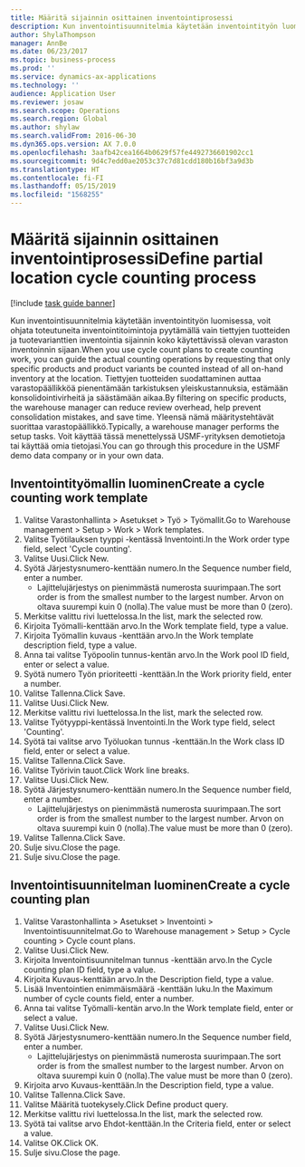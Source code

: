 ```yaml
---
title: Määritä sijainnin osittainen inventointiprosessi
description: Kun inventointisuunnitelmia käytetään inventointityön luomisessa, voit ohjata toteutuneita inventointitoimintoja pyytämällä vain tiettyjen tuotteiden ja tuotevarianttien inventointia sijainnin koko käytettävissä olevan varaston inventoinnin sijaan.
author: ShylaThompson
manager: AnnBe
ms.date: 06/23/2017
ms.topic: business-process
ms.prod: ''
ms.service: dynamics-ax-applications
ms.technology: ''
audience: Application User
ms.reviewer: josaw
ms.search.scope: Operations
ms.search.region: Global
ms.author: shylaw
ms.search.validFrom: 2016-06-30
ms.dyn365.ops.version: AX 7.0.0
ms.openlocfilehash: 3aafb42cea1664b0629f57fe4492736601902cc1
ms.sourcegitcommit: 9d4c7edd0ae2053c37c7d81cdd180b16bf3a9d3b
ms.translationtype: HT
ms.contentlocale: fi-FI
ms.lasthandoff: 05/15/2019
ms.locfileid: "1568255"
---
```

# <a name="define-partial-location-cycle-counting-process"></a><span data-ttu-id="e1f4a-103">Määritä sijainnin osittainen inventointiprosessi</span><span class="sxs-lookup"><span data-stu-id="e1f4a-103">Define partial location cycle counting process</span></span> 

[!include [task guide banner](../../includes/task-guide-banner.md)]

<span data-ttu-id="e1f4a-104">Kun inventointisuunnitelmia käytetään inventointityön luomisessa, voit ohjata toteutuneita inventointitoimintoja pyytämällä vain tiettyjen tuotteiden ja tuotevarianttien inventointia sijainnin koko käytettävissä olevan varaston inventoinnin sijaan.</span><span class="sxs-lookup"><span data-stu-id="e1f4a-104">When you use cycle count plans to create counting work, you can guide the actual counting operations by requesting that only specific products and product variants be counted instead of all on-hand inventory at the location.</span></span> <span data-ttu-id="e1f4a-105">Tiettyjen tuotteiden suodattaminen auttaa varastopäällikköä pienentämään tarkistuksen yleiskustannuksia, estämään konsolidointivirheitä ja säästämään aikaa.</span><span class="sxs-lookup"><span data-stu-id="e1f4a-105">By filtering on specific products, the warehouse manager can reduce review overhead, help prevent consolidation mistakes, and save time.</span></span> <span data-ttu-id="e1f4a-106">Yleensä nämä määritystehtävät suorittaa varastopäällikkö.</span><span class="sxs-lookup"><span data-stu-id="e1f4a-106">Typically, a warehouse manager performs the setup tasks.</span></span> <span data-ttu-id="e1f4a-107">Voit käyttää tässä menettelyssä USMF-yrityksen demotietoja tai käyttää omia tietojasi.</span><span class="sxs-lookup"><span data-stu-id="e1f4a-107">You can go through this procedure in the USMF demo data company or in your own data.</span></span>


## <a name="create-a-cycle-counting-work-template"></a><span data-ttu-id="e1f4a-108">Inventointityömallin luominen</span><span class="sxs-lookup"><span data-stu-id="e1f4a-108">Create a cycle counting work template</span></span>
1. <span data-ttu-id="e1f4a-109">Valitse Varastonhallinta > Asetukset > Työ > Työmallit.</span><span class="sxs-lookup"><span data-stu-id="e1f4a-109">Go to Warehouse management > Setup > Work > Work templates.</span></span>
2. <span data-ttu-id="e1f4a-110">Valitse Työtilauksen tyyppi -kentässä Inventointi.</span><span class="sxs-lookup"><span data-stu-id="e1f4a-110">In the Work order type field, select 'Cycle counting'.</span></span>
3. <span data-ttu-id="e1f4a-111">Valitse Uusi.</span><span class="sxs-lookup"><span data-stu-id="e1f4a-111">Click New.</span></span>
4. <span data-ttu-id="e1f4a-112">Syötä Järjestysnumero-kenttään numero.</span><span class="sxs-lookup"><span data-stu-id="e1f4a-112">In the Sequence number field, enter a number.</span></span>
    * <span data-ttu-id="e1f4a-113">Lajittelujärjestys on pienimmästä numerosta suurimpaan.</span><span class="sxs-lookup"><span data-stu-id="e1f4a-113">The sort order is from the smallest number to the largest number.</span></span> <span data-ttu-id="e1f4a-114">Arvon on oltava suurempi kuin 0 (nolla).</span><span class="sxs-lookup"><span data-stu-id="e1f4a-114">The value must be more than 0 (zero).</span></span>  
5. <span data-ttu-id="e1f4a-115">Merkitse valittu rivi luettelossa.</span><span class="sxs-lookup"><span data-stu-id="e1f4a-115">In the list, mark the selected row.</span></span>
6. <span data-ttu-id="e1f4a-116">Kirjoita Työmalli-kenttään arvo.</span><span class="sxs-lookup"><span data-stu-id="e1f4a-116">In the Work template field, type a value.</span></span>
7. <span data-ttu-id="e1f4a-117">Kirjoita Työmallin kuvaus -kenttään arvo.</span><span class="sxs-lookup"><span data-stu-id="e1f4a-117">In the Work template description field, type a value.</span></span>
8. <span data-ttu-id="e1f4a-118">Anna tai valitse Työpoolin tunnus-kentän arvo.</span><span class="sxs-lookup"><span data-stu-id="e1f4a-118">In the Work pool ID field, enter or select a value.</span></span>
9. <span data-ttu-id="e1f4a-119">Syötä numero Työn prioriteetti -kenttään.</span><span class="sxs-lookup"><span data-stu-id="e1f4a-119">In the Work priority field, enter a number.</span></span>
10. <span data-ttu-id="e1f4a-120">Valitse Tallenna.</span><span class="sxs-lookup"><span data-stu-id="e1f4a-120">Click Save.</span></span>
11. <span data-ttu-id="e1f4a-121">Valitse Uusi.</span><span class="sxs-lookup"><span data-stu-id="e1f4a-121">Click New.</span></span>
12. <span data-ttu-id="e1f4a-122">Merkitse valittu rivi luettelossa.</span><span class="sxs-lookup"><span data-stu-id="e1f4a-122">In the list, mark the selected row.</span></span>
13. <span data-ttu-id="e1f4a-123">Valitse Työtyyppi-kentässä Inventointi.</span><span class="sxs-lookup"><span data-stu-id="e1f4a-123">In the Work type field, select 'Counting'.</span></span>
14. <span data-ttu-id="e1f4a-124">Syötä tai valitse arvo Työluokan tunnus -kenttään.</span><span class="sxs-lookup"><span data-stu-id="e1f4a-124">In the Work class ID field, enter or select a value.</span></span>
15. <span data-ttu-id="e1f4a-125">Valitse Tallenna.</span><span class="sxs-lookup"><span data-stu-id="e1f4a-125">Click Save.</span></span>
16. <span data-ttu-id="e1f4a-126">Valitse Työrivin tauot.</span><span class="sxs-lookup"><span data-stu-id="e1f4a-126">Click Work line breaks.</span></span>
17. <span data-ttu-id="e1f4a-127">Valitse Uusi.</span><span class="sxs-lookup"><span data-stu-id="e1f4a-127">Click New.</span></span>
18. <span data-ttu-id="e1f4a-128">Syötä Järjestysnumero-kenttään numero.</span><span class="sxs-lookup"><span data-stu-id="e1f4a-128">In the Sequence number field, enter a number.</span></span>
    * <span data-ttu-id="e1f4a-129">Lajittelujärjestys on pienimmästä numerosta suurimpaan.</span><span class="sxs-lookup"><span data-stu-id="e1f4a-129">The sort order is from the smallest number to the largest number.</span></span> <span data-ttu-id="e1f4a-130">Arvon on oltava suurempi kuin 0 (nolla).</span><span class="sxs-lookup"><span data-stu-id="e1f4a-130">The value must be more than 0 (zero).</span></span>  
19. <span data-ttu-id="e1f4a-131">Valitse Tallenna.</span><span class="sxs-lookup"><span data-stu-id="e1f4a-131">Click Save.</span></span>
20. <span data-ttu-id="e1f4a-132">Sulje sivu.</span><span class="sxs-lookup"><span data-stu-id="e1f4a-132">Close the page.</span></span>
21. <span data-ttu-id="e1f4a-133">Sulje sivu.</span><span class="sxs-lookup"><span data-stu-id="e1f4a-133">Close the page.</span></span>

## <a name="create-a-cycle-counting-plan"></a><span data-ttu-id="e1f4a-134">Inventointisuunnitelman luominen</span><span class="sxs-lookup"><span data-stu-id="e1f4a-134">Create a cycle counting plan</span></span>
1. <span data-ttu-id="e1f4a-135">Valitse Varastonhallinta > Asetukset > Inventointi > Inventointisuunnitelmat.</span><span class="sxs-lookup"><span data-stu-id="e1f4a-135">Go to Warehouse management > Setup > Cycle counting > Cycle count plans.</span></span>
2. <span data-ttu-id="e1f4a-136">Valitse Uusi.</span><span class="sxs-lookup"><span data-stu-id="e1f4a-136">Click New.</span></span>
3. <span data-ttu-id="e1f4a-137">Kirjoita Inventointisuunnitelman tunnus -kenttään arvo.</span><span class="sxs-lookup"><span data-stu-id="e1f4a-137">In the Cycle counting plan ID field, type a value.</span></span>
4. <span data-ttu-id="e1f4a-138">Kirjoita Kuvaus-kenttään arvo.</span><span class="sxs-lookup"><span data-stu-id="e1f4a-138">In the Description field, type a value.</span></span>
5. <span data-ttu-id="e1f4a-139">Lisää Inventointien enimmäismäärä -kenttään luku.</span><span class="sxs-lookup"><span data-stu-id="e1f4a-139">In the Maximum number of cycle counts field, enter a number.</span></span>
6. <span data-ttu-id="e1f4a-140">Anna tai valitse Työmalli-kentän arvo.</span><span class="sxs-lookup"><span data-stu-id="e1f4a-140">In the Work template field, enter or select a value.</span></span>
7. <span data-ttu-id="e1f4a-141">Valitse Uusi.</span><span class="sxs-lookup"><span data-stu-id="e1f4a-141">Click New.</span></span>
8. <span data-ttu-id="e1f4a-142">Syötä Järjestysnumero-kenttään numero.</span><span class="sxs-lookup"><span data-stu-id="e1f4a-142">In the Sequence number field, enter a number.</span></span>
    * <span data-ttu-id="e1f4a-143">Lajittelujärjestys on pienimmästä numerosta suurimpaan.</span><span class="sxs-lookup"><span data-stu-id="e1f4a-143">The sort order is from the smallest number to the largest number.</span></span> <span data-ttu-id="e1f4a-144">Arvon on oltava suurempi kuin 0 (nolla).</span><span class="sxs-lookup"><span data-stu-id="e1f4a-144">The value must be more than 0 (zero).</span></span>  
9. <span data-ttu-id="e1f4a-145">Kirjoita arvo Kuvaus-kenttään.</span><span class="sxs-lookup"><span data-stu-id="e1f4a-145">In the Description field, type a value.</span></span>
10. <span data-ttu-id="e1f4a-146">Valitse Tallenna.</span><span class="sxs-lookup"><span data-stu-id="e1f4a-146">Click Save.</span></span>
11. <span data-ttu-id="e1f4a-147">Valitse Määritä tuotekysely.</span><span class="sxs-lookup"><span data-stu-id="e1f4a-147">Click Define product query.</span></span>
12. <span data-ttu-id="e1f4a-148">Merkitse valittu rivi luettelossa.</span><span class="sxs-lookup"><span data-stu-id="e1f4a-148">In the list, mark the selected row.</span></span>
13. <span data-ttu-id="e1f4a-149">Syötä tai valitse arvo Ehdot-kenttään.</span><span class="sxs-lookup"><span data-stu-id="e1f4a-149">In the Criteria field, enter or select a value.</span></span>
14. <span data-ttu-id="e1f4a-150">Valitse OK.</span><span class="sxs-lookup"><span data-stu-id="e1f4a-150">Click OK.</span></span>
15. <span data-ttu-id="e1f4a-151">Sulje sivu.</span><span class="sxs-lookup"><span data-stu-id="e1f4a-151">Close the page.</span></span>

